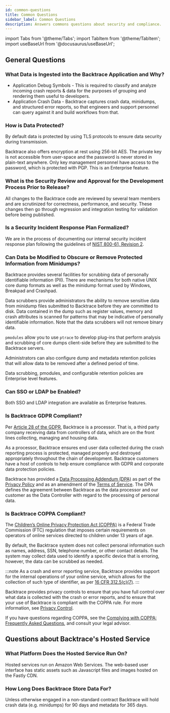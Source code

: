 ```yaml
---
id: common-questions
title: Common Questions
sidebar_label: Common Questions
description: Answers commons questions about security and compliance.
---
```


import Tabs from '@theme/Tabs';
import TabItem from '@theme/TabItem';
import useBaseUrl from '@docusaurus/useBaseUrl';

## General Questions

### What Data is Ingested into the Backtrace Application and Why?

- Application Debug Symbols - This is required to classify and analyze incoming crash reports & data for the purposes of grouping and rendering them useful to developers.
- Application Crash Data - Backtrace captures crash data, minidumps, and structured error reports, so that engineers and support personnel can query against it and build workflows from that.

### How is Data Protected?

By default data is protected by using TLS protocols to ensure data security during transmission.

Backtrace also offers encryption at rest using 256-bit AES. The private key is not accessible from user-space and the password is never stored in plain-text anywhere. Only key management personnel have access to the password, which is protected with PGP. This is an Enterprise feature.

### What is the Security Review and Approval for the Development Process Prior to Release?

All changes to the Backtrace code are reviewed by several team members and are scrutinized for correctness, performance, and security. These changes then go through regression and integration testing for validation before being published.

### Is a Security Incident Response Plan Formalized?

We are in the process of documenting our internal security incident response plan following the guidelines of [NIST 800-61, Revision 2](https://nvlpubs.nist.gov/nistpubs/SpecialPublications/NIST.SP.800-61r2.pdf).

### Can Data be Modified to Obscure or Remove Protected Information from Minidumps?

Backtrace provides several facilities for scrubbing data of personally identifiable information (PII). There are mechanisms for both native UNIX core dump formats as well as the minidump format used by Windows, Breakpad and Crashpad.

Data scrubbers provide administrators the ability to remove sensitive data from minidump files submitted to Backtrace before they are committed to disk. Data contained in the dump such as register values, memory and crash attributes is scanned for patterns that may be indicative of personally identifiable information. Note that the data scrubbers will not remove binary data.

`pmodules` allow you to use `ptrace` to develop plug-ins that perform analysis and scrubbing of core dumps client-side before they are submitted to the Backtrace servers.

Administrators can also configure dump and metadata retention policies that will allow data to be removed after a defined period of time.

Data scrubbing, pmodules, and configurable retention policies are Enterprise level features.

### Can SSO or LDAP be Enabled?

Both SSO and LDAP integration are available as Enterprise features.

### Is Backtrace GDPR Compliant?

Per [Article 28 of the GDPR](https://gdpr-info.eu/art-28-gdpr/), Backtrace is a processor. That is, a third party company receiving data from controllers of data, which are on the front lines collecting, managing and housing data.

As a processor, Backtrace ensures end user data collected during the crash reporting process is protected, managed properly and destroyed appropriately throughout the chain of development. Backtrace customers have a host of controls to help ensure compliance with GDPR and corporate data protection policies.

Backtrace has provided a [Data Processing Addendum (DPA)](https://backtrace.io/data-processing-addendum) as part of the [Privacy Policy](https://backtrace.io/privacy-policy) and as an amendment of the [Terms of Service](https://backtrace.io/software-license-agreement). The DPA defines the agreement between Backtrace as the data processor and our customer as the Data Controller with regard to the processing of personal data.

### Is Backtrace COPPA Compliant?

The [Children’s Online Privacy Protection Act (COPPA)](https://www.ecfr.gov/current/title-16/part-312) is a Federal Trade Commission (FTC) regulation that imposes certain requirements on operators of online services directed to children under 13 years of age.

By default, the Backtrace system does not collect personal information such as names, address, SSN, telephone number, or other contact details. The system may collect data used to identify a specific device that is erroring, however, the data can be scrubbed as needed.

:::note
As a crash and error reporting service, Backtrace provides support for the internal operations of your online service, which allows for the collection of such type of identifier, as per [16 CFR 312.5(c)(7)](<https://www.ecfr.gov/current/title-16/chapter-I/subchapter-C/part-312#p-312.5(c)(7)>).
:::

Backtrace provides privacy controls to ensure that you have full control over what data is collected with the crash or error reports, and to ensure that your use of Backtrace is compliant with the COPPA rule. For more information, see [Privacy Control](/error-reporting/security-compliance/privacy-control/).

If you have questions regarding COPPA, see the [Complying with COPPA: Frequently Asked Questions](https://www.ftc.gov/business-guidance/resources/complying-coppa-frequently-asked-questions), and consult your legal advisor.

## Questions about Backtrace's Hosted Service

### What Platform Does the Hosted Service Run On?

Hosted services run on Amazon Web Services. The web-based user interface has static assets such as Javascript files and images hosted on the Fastly CDN.

### How Long Does Backtrace Store Data For?

Unless otherwise engaged in a non-standard contract Backtrace will hold crash data (e.g. minidumps) for 90 days and metadata for 365 days.
